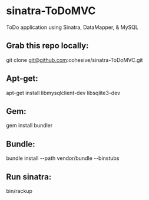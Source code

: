 sinatra-ToDoMVC
===============

ToDo application using Sinatra, DataMapper, &amp; MySQL


Grab this repo locally:
---------

git clone git@github.com:cohesive/sinatra-ToDoMVC.git


Apt-get:
----

apt-get install libmysqlclient-dev libsqlite3-dev


Gem:
----

gem install bundler


Bundle:
----

bundle install --path vendor/bundle --binstubs

Run sinatra:
----

bin/rackup
